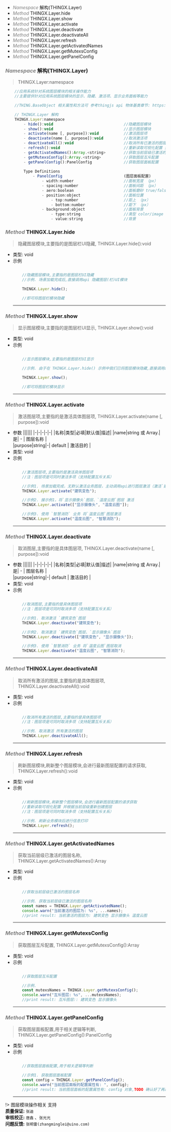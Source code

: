 <!-- @import "[TOC]" {cmd="toc" depthFrom=1 depthTo=6 orderedList=false} -->

<!-- code_chunk_output -->

- [*<a><font color="grey">Namespace</font></a>* 解构(THINGX.Layer)](#font-colorgreynamespacefont-解构thingxlayer)
- [*<a><font color="grey">Method</font></a>* THINGX.Layer.hide](#font-colorgreymethodfont-thingxlayerhide)
- [*<a><font color="grey">Method</font></a>* THINGX.Layer.show](#font-colorgreymethodfont-thingxlayershow)
- [*<a><font color="grey">Method</font></a>* THINGX.Layer.activate](#font-colorgreymethodfont-thingxlayeractivate)
- [*<a><font color="grey">Method</font></a>* THINGX.Layer.deactivate](#font-colorgreymethodfont-thingxlayerdeactivate)
- [*<a><font color="grey">Method</font></a>* THINGX.Layer.deactivateAll](#font-colorgreymethodfont-thingxlayerdeactivateall)
- [*<a><font color="grey">Method</font></a>* THINGX.Layer.refresh](#font-colorgreymethodfont-thingxlayerrefresh)
- [*<a><font color="grey">Method</font></a>* THINGX.Layer.getActivatedNames](#font-colorgreymethodfont-thingxlayergetactivatednames)
- [*<a><font color="grey">Method</font></a>* THINGX.Layer.getMutexsConfig](#font-colorgreymethodfont-thingxlayergetmutexsconfig)
- [*<a><font color="grey">Method</font></a>* THINGX.Layer.getPanelConfig](#font-colorgreymethodfont-thingxlayergetpanelconfig)

<!-- /code_chunk_output -->


### *<a><font color="grey">Namespace</font></a>* 解构(THINGX.Layer)
> THINGX.Layer:namespace
```javascript
    //应用系统针对系统图层模块的相关操作能力
    //主要提供针对应用系统图层模块的显示、隐藏、激活项、显示业务面板等能力

    //THING.BaseObject 相关属性和方法可 参考thingjs api 物体基类章节: https://docs.thingjs.com/cn/apidocs/THING.BaseObject.html)

    // THINGX.Layer 解构
    THINGX.Layer:namespace
        - hide():void                               //隐藏图层模块
        - show():void                               //显示图层模块
        - activate(name [, purpose]):void           //激活图层项
        - deactivate(name [, purpose]):void         //取消激活项
        - deactivateAll():void                      //取消所有已激活的图层
        - refresh():void                            //重新读取可视化配置 并根据当前层级重新创建图层
        - getActivatedNames():Array.<string>        //获取当前层级已激活的图层名称   
        - getMutexsConfig():Array.<string>          //获取图层互斥配置
        - getPanelConfig():PanelConfig              //获取图层面板配置
        
        Type Definitions
            - PanelConfig                           (图层面板配置)        
                - width:number                      //面板宽度 （px）  
                - spacing:number                    //面板间距 （px）     
                - aero:boolean                      //面板磨砂 true/false
                - position:object                   //面板位置
                    - top:number                    //距上 （px）
                    - bottom:number                 //距下 （px）
                - background:object                 //面板背景  
                    - type:string                   //类型 color/image           
                    - value:string                  //背景

```

### *<a><font color="grey">Method</font></a>* THINGX.Layer.hide
> 隐藏图层模块,主要指的是图层栏UI隐藏, THINGX.Layer.hide():void
   
* 类型: void
* 示例
    ```javascript

        //隐藏图层模块,主要指的是图层栏UI隐藏
        //示例. 场景加载完成后,直接调用api 隐藏图层(栏)UI模块

        THINGX.Layer.hide();

        //即可将图层栏模块隐藏

    ```
    ***

### *<a><font color="grey">Method</font></a>* THINGX.Layer.show
> 显示图层模块,主要指的是图层栏UI显示, THINGX.Layer.show():void
   
* 类型: void
* 示例
    ```javascript

        //显示图层模块,主要指的是图层栏UI显示

        //示例. 由于在 THINGX.Layer.hide() 示例中我们已将图层模块隐藏,直接调用api 显示图层(栏)UI模块，检查结果

        THINGX.Layer.show();

        //即可将图层栏模块显示

    ```
    ***

### *<a><font color="grey">Method</font></a>* THINGX.Layer.activate
> 激活图层项,主要指的是激活具体图层项, THINGX.Layer.activate(name [, purpose]):void
* 参数
  ||||||
  |-|-|-|-|-|
  |名称|类型|必填|默认值|描述|
  |name|string 或 Array.<string>|是| - | 图层名称 |   
  |purpose|string|-| default | 激活目的 |     
* 类型: void
* 示例
    ```javascript

        //激活图层项,主要指的是激活具体图层项
        //注：图层项是可同时激活多项（支持配置互斥关系）

        //示例1. 场景加载完成，无默认激活业务图层，主动调用api进行图层激活（激活`建筑变色`图层）
        THINGX.Layer.activate("建筑变色");

        //示例2. 接示例1，将`显示摄像头`图层、`温度云图`图层 激活
        THINGX.Layer.activate(["显示摄像头", "温度云图"]);

        //示例3. 使用 `智慧消防` 业务 将`温度云图`图层激活
        THINGX.Layer.activate("温度云图", "智慧消防");

    ```
    ***
                             
### *<a><font color="grey">Method</font></a>* THINGX.Layer.deactivate
> 取消图层,主要指的是具体图层项, THINGX.Layer.deactivate(name [, purpose]):void
* 参数
  ||||||
  |-|-|-|-|-|
  |名称|类型|必填|默认值|描述|
  |name|string 或 Array.<string>|是| - | 图层名称 |   
  |purpose|string|-| default | 激活目的 |    
* 类型: void
* 示例
    ```javascript

        //取消图层,主要指的是具体图层项
        //注：图层项是可同时取消多项（支持配置互斥关系）

        //示例1. 取消激活 `建筑变色`图层
        THINGX.Layer.deactivate("建筑变色");

        //示例2. 取消激活 `建筑变色`图层、`显示摄像头`图层
        THINGX.Layer.deactivate(["建筑变色", "显示摄像头"]);

        //示例3. 使用 `智慧消防` 业务 将`温度云图`图层取消
        THINGX.Layer.deactivate("温度云图", "智慧消防");

    ```
    ***

### *<a><font color="grey">Method</font></a>* THINGX.Layer.deactivateAll
> 取消所有激活的图层,主要指的是具体图层项, THINGX.Layer.deactivateAll():void
  
* 类型: void
* 示例
    ```javascript

        //取消所有激活的图层,主要指的是具体图层项
        //注：图层项是可同时取消多项（支持配置互斥关系）

        //示例. 取消激活 所有激活的图层
        THINGX.Layer.deactivateAll();

    ```
    ***

### *<a><font color="grey">Method</font></a>* THINGX.Layer.refresh
> 刷新图层模块,刷新整个图层模块,会进行最新图层配置的请求获取, THINGX.Layer.refresh():void
   
* 类型: void
* 示例
    ```javascript

        //刷新图层模块,刷新整个图层模块,会进行最新图层配置的请求获取
        //重新读取可视化配置 并根据当前层级重新创建图层
        //注：图层项是可同时取消多项（支持配置互斥关系）

        //示例. 刷新业务模块后进行信息打印
        THINGX.Layer.refresh();

    ```
    ***

### *<a><font color="grey">Method</font></a>* THINGX.Layer.getActivatedNames
> 获取当前层级已激活的图层名称, THINGX.Layer.getActivatedNames():Array 

* 类型: void
* 示例
    ```javascript

        //获取当前层级已激活的图层名称

        //示例. 获取当前层级已激活的图层名称
        const names = THINGX.Layer.getActivatedName();
        console.warn("当前激活的图层为: %s", ...names);
        //print result: 当前激活的图层为: 建筑变色 显示摄像头 温度云图

    ```
    ***

### *<a><font color="grey">Method</font></a>* THINGX.Layer.getMutexsConfig
> 获取图层互斥配置, THINGX.Layer.getMutexsConfig():Array 

* 类型: void
* 示例
    ```javascript

        //获取图层互斥配置

        //示例. 
        const mutexsNames = THINGX.Layer.getMutexsConfig();
        console.warn("互斥图层: %s", ...mutexsNames);
        //print result: 互斥图层:: 建筑变色 显示摄像头

    ```
    ***


### *<a><font color="grey">Method</font></a>* THINGX.Layer.getPanelConfig
> 获取图层面板配置,用于相关逻辑等判断, THINGX.Layer.getPanelConfig():PanelConfig

* 类型: void
* 示例
    ```javascript

        //获取图层面板配置,用于相关逻辑等判断

        //示例1. 获取图层面板配置
        const config = THINGX.Layer.getPanelConfig();
        console.warn("当前图层面板的配置属性有: ", config);
        //print result: 当前图层面板的配置属性有: config 对象,TODO 确认好了再进行添加

    ```
    ***

!> 图层模块操作相关 支持   
**质量保证:** `张迪`    
**审核校正:** `唐鑫` 、`张光光`  
**问题反馈:** `张明雷(zhangminglei@uino.com)`  